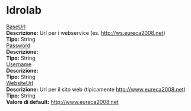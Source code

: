 # Idrolab
[BaseUrl](#baseurl)	 
**Descrizione:** Url per i webservice (es. http://ws.eureca2008.net)	 
**Tipo:** String	 
[Password](#password)	 
**Descrizione:** 	 
**Tipo:** String	 
[Username](#username)	 
**Descrizione:** 	 
**Tipo:** String	 
[WebsiteUrl](#websiteurl)	 
**Descrizione:** Url per il sito web (tipicamente http://www.eureca2008.net)	 
**Tipo:** String	 
**Valore di default:** http://www.eureca2008.net


